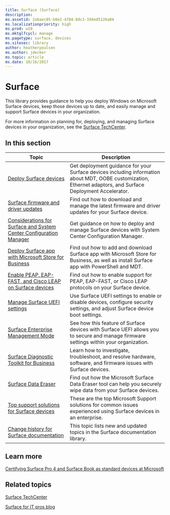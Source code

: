 ```yaml
---
title: Surface (Surface)
description: 
ms.assetid: 2a6aec85-b8e2-4784-8dc1-194ed5126a04
ms.localizationpriority: high
ms.prod: w10
ms.mktglfcycl: manage
ms.pagetype: surface, devices
ms.sitesec: library
author: heatherpoulsen
ms.author: jdecker
ms.topic: article
ms.date: 10/16/2017
---
```


# Surface


This library provides guidance to help you deploy Windows on Microsoft Surface devices, keep those devices up to date, and easily manage and support Surface devices in your organization.

For more information on planning for, deploying, and managing Surface devices in your organization, see the [Surface TechCenter](https://technet.microsoft.com/windows/surface).

## In this section

| Topic | Description |
| --- | --- |
| [Deploy Surface devices](deploy.md) | Get deployment guidance for your Surface devices including information about MDT, OOBE customization, Ethernet adaptors, and Surface Deployment Accelerator. |
| [Surface firmware and driver updates](update.md) | Find out how to download and manage the latest firmware and driver updates for your Surface device. |
| [Considerations for Surface and System Center Configuration Manager](considerations-for-surface-and-system-center-configuration-manager.md) | Get guidance on how to deploy and manage Surface devices with System Center Configuration Manager. |
| [Deploy Surface app with Microsoft Store for Business](deploy-surface-app-with-windows-store-for-business.md) | Find out how to add and download Surface app with Microsoft Store for Business, as well as install Surface app with PowerShell and MDT. |
| [Enable PEAP, EAP-FAST, and Cisco LEAP on Surface devices](enable-peap-eap-fast-and-cisco-leap-on-surface-devices.md) | Find out how to enable support for PEAP, EAP-FAST, or Cisco LEAP protocols on your Surface device. |
| [Manage Surface UEFI settings](manage-surface-uefi-settings.md) | Use Surface UEFI settings to enable or disable devices, configure security settings, and adjust Surface device boot settings. |
| [Surface Enterprise Management Mode](surface-enterprise-management-mode.md) | See how this feature of Surface devices with Surface UEFI allows you to secure and manage firmware settings within your organization. |
| [Surface Diagnostic Toolkit for Business](surface-diagnostic-toolkit-business.md) | Learn how to investigate, troubleshoot, and resolve hardware, software, and firmware issues with Surface devices. |
| [Surface Data Eraser](microsoft-surface-data-eraser.md) | Find out how the Microsoft Surface Data Eraser tool can help you securely wipe data from your Surface devices. |
| [Top support solutions for Surface devices](support-solutions-surface.md) | These are the top Microsoft Support solutions for common issues experienced using Surface devices in an enterprise. |
| [Change history for Surface documentation](change-history-for-surface.md) | This topic lists new and updated topics in the Surface documentation library. |


## Learn more

[Certifying Surface Pro 4 and Surface Book as standard devices at Microsoft](https://www.microsoft.com/itshowcase/Article/Content/849/Certifying-Surface-Pro-4-and-Surface-Book-as-standard-devices-at-Microsoft)




 

## Related topics


[Surface TechCenter](https://technet.microsoft.com/windows/surface)

[Surface for IT pros blog](http://blogs.technet.com/b/surface/)

 

 





